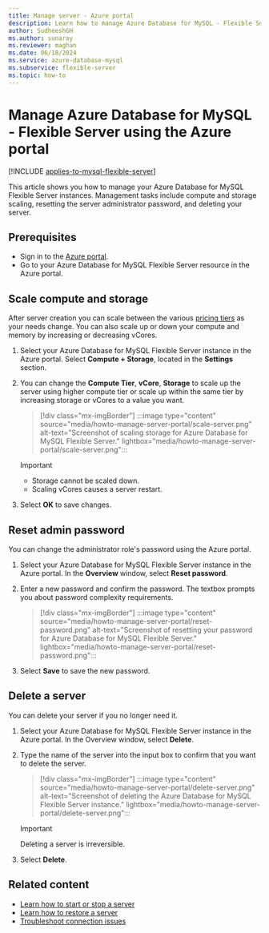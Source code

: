 ```yaml
---
title: Manage server - Azure portal
description: Learn how to manage Azure Database for MySQL - Flexible Server from the Azure portal.
author: SudheeshGH
ms.author: sunaray
ms.reviewer: maghan
ms.date: 06/18/2024
ms.service: azure-database-mysql
ms.subservice: flexible-server
ms.topic: how-to
---
```


# Manage Azure Database for MySQL - Flexible Server using the Azure portal

[!INCLUDE [applies-to-mysql-flexible-server](../includes/applies-to-mysql-flexible-server.md)]

This article shows you how to manage your Azure Database for MySQL Flexible Server instances. Management tasks include compute and storage scaling, resetting the server administrator password, and deleting your server.

## Prerequisites

- Sign in to the [Azure portal](https://portal.azure.com).
- Go to your Azure Database for MySQL Flexible Server resource in the Azure portal.

## Scale compute and storage

After server creation you can scale between the various [pricing tiers](https://azure.microsoft.com/pricing/details/mysql/) as your needs change. You can also scale up or down your compute and memory by increasing or decreasing vCores.

1. Select your Azure Database for MySQL Flexible Server instance in the Azure portal. Select **Compute + Storage**, located in the **Settings** section.

1. You can change the **Compute Tier**, **vCore**, **Storage** to scale up the server using higher compute tier or scale up within the same tier by increasing storage or vCores to a value you want.

   > [!div class="mx-imgBorder"]
   > :::image type="content" source="media/howto-manage-server-portal/scale-server.png" alt-text="Screenshot of scaling storage for Azure Database for MySQL Flexible Server." lightbox="media/howto-manage-server-portal/scale-server.png":::

   > [!IMPORTANT]  
      > - Storage cannot be scaled down.
      > - Scaling vCores causes a server restart.

1. Select **OK** to save changes.

## Reset admin password

You can change the administrator role's password using the Azure portal.

1. Select your Azure Database for MySQL Flexible Server instance in the Azure portal. In the **Overview** window, select **Reset password**.

1. Enter a new password and confirm the password. The textbox prompts you about password complexity requirements.

   > [!div class="mx-imgBorder"]
   > :::image type="content" source="media/howto-manage-server-portal/reset-password.png" alt-text="Screenshot of resetting your password for Azure Database for MySQL Flexible Server." lightbox="media/howto-manage-server-portal/reset-password.png":::

1. Select **Save** to save the new password.

## Delete a server

You can delete your server if you no longer need it.

1. Select your Azure Database for MySQL Flexible Server instance in the Azure portal. In the Overview window, select **Delete**.

1. Type the name of the server into the input box to confirm that you want to delete the server.

   > [!div class="mx-imgBorder"]
   > :::image type="content" source="media/howto-manage-server-portal/delete-server.png" alt-text="Screenshot of deleting the Azure Database for MySQL Flexible Server instance." lightbox="media/howto-manage-server-portal/delete-server.png":::

   > [!IMPORTANT]  
   > Deleting a server is irreversible.

1. Select **Delete**.

## Related content

- [Learn how to start or stop a server](how-to-stop-start-server-portal.md)
- [Learn how to restore a server](how-to-restore-server-portal.md)
- [Troubleshoot connection issues](how-to-troubleshoot-common-connection-issues.md)
